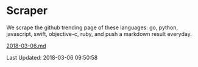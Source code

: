# Scraper

We scrape the github trending page of these languages: go, python, javascript, swift, objective-c, ruby, and push a markdown result everyday.

[2018-03-06.md](https://github.com/henson/Scraper/blob/master/2018-03-06.md)

Last Updated: 2018-03-06 09:50:58